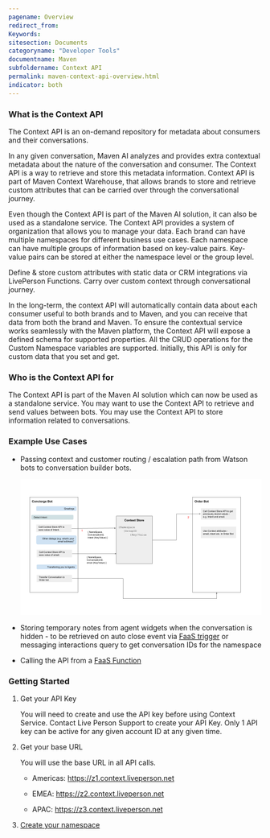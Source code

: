 ```yaml
---
pagename: Overview
redirect_from:
Keywords:
sitesection: Documents
categoryname: "Developer Tools"
documentname: Maven
subfoldername: Context API
permalink: maven-context-api-overview.html
indicator: both
---
```


### What is the Context API

The Context API is an on-demand repository for metadata about consumers and their conversations.

In any given conversation, Maven AI analyzes and provides extra contextual metadata about the nature of the conversation and consumer. The Context API is a way to retrieve and store this metadata information.  Context API is part of Maven Context Warehouse, that allows brands to store and retrieve custom attributes that can be carried over through the conversational journey.

Even though the Context API is part of the Maven AI solution, it  can also be used as a standalone service. The Context API provides a system of organization that allows you to manage your data. Each brand can have multiple namespaces for different business use cases. Each namespace can have multiple groups of information based on key-value pairs. Key-value pairs can be stored at either the namespace level or the group level.

Define & store custom attributes with static data or CRM integrations via LivePerson Functions. Carry over custom context through conversational journey.

In the long-term, the context API will automatically contain data about each consumer useful to both brands and to Maven, and you can receive that data from both the brand and Maven. To ensure the contextual service works seamlessly with the Maven platform, the Context API will expose a defined schema for supported properties. All the CRUD operations for the Custom Namespace variables are supported. Initially, this API is only for custom data that you set and get.


### Who is the Context API for

The Context API is part of the Maven AI solution which can now be used as a standalone service. You may want to use the Context API to retrieve and send values between bots. You may use the Context API to store information related to conversations.


### Example Use Cases

* Passing context and customer routing / escalation path from Watson bots to conversation builder bots.

  <img class="fancyimage" style="width:750px" src="img/maven/mavencontextapiusecase.png">

* Storing temporary notes from agent widgets when the conversation is hidden - to be retrieved on auto close event via [FaaS trigger](liveperson-functions-development-events-templates.html) or messaging interactions query to get conversation IDs for the namespace

* Calling the API from a [FaaS Function](liveperson-functions-developing-with-liveperson-functions-overview.html)

### Getting Started

1. Get your API Key

    You will need to create and use the API key before using Context Service. Contact Live Person Support to create your API Key. Only 1 API key can be active for any given account ID at any given time.

2. Get your base URL

    You will use the base URL in all API calls.

    * Americas: https://z1.context.liveperson.net

    * EMEA: https://z2.context.liveperson.net

    * APAC: https://z3.context.liveperson.net

3. [Create your namespace](maven-context-api-methods.html#create-a-custom-namespace)
